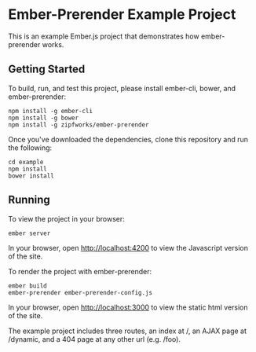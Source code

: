 # Ember-Prerender Example Project #

This is an example Ember.js project that demonstrates how
ember-prerender works.

## Getting Started ##

To build, run, and test this project, please install ember-cli, bower,
and ember-prerender:

    npm install -g ember-cli
    npm install -g bower
    npm install -g zipfworks/ember-prerender
    
Once you've downloaded the dependencies, clone this repository and run the following:

    cd example
    npm install
    bower install

## Running ##

To view the project in your browser:

    ember server
    
In your browser, open [http://localhost:4200](http://localhost:4200) to view the Javascript version of the site.

To render the project with ember-prerender:

    ember build
    ember-prerender ember-prerender-config.js

In your browser, open [http://localhost:3000](http://localhost:3000) to view the static html version of the site.

The example project includes three routes, an index at /, an AJAX page at /dynamic, and a 404 page at any other url (e.g. /foo).
